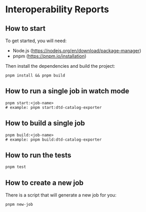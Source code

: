 # Interoperability Reports

## How to start

To get started, you will need:

- Node.js (https://nodejs.org/en/download/package-manager)
- pnpm (https://pnpm.io/installation)

Then install the dependencies and build the project:

```
pnpm install && pnpm build
```

## How to run a single job in watch mode

```
pnpm start:<job-name>
# example: pnpm start:dtd-catalog-exporter
```

## How to build a single job

```
pnpm build:<job-name>
# example: pnpm build:dtd-catalog-exporter
```

## How to run the tests

```
pnpm test
```

## How to create a new job

There is a script that will generate a new job for you:

```
pnpm new-job
```
